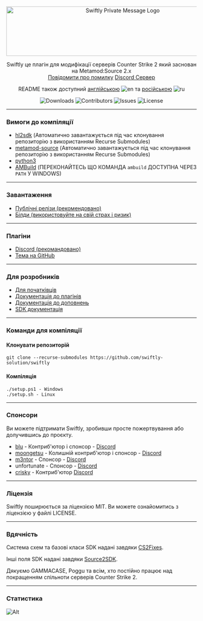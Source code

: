 <br/>
<p align="center">
    <img src="https://sttci.b-cdn.net/status.swiftlycs2.net/2105/logo.png" alt="Swiftly Private Message Logo" width="600" height="131">
  <p align="center">
    Swiftly це плагін для модифікації серверів Counter Strike 2 який заснован на Metamod:Source 2.x
    <br/>
    <a href="https://github.com/swiftly-solution/swiftly/issues">Повідомити про помилку</a>
    <a href="https://swiftlycs2.net/discord">Discord Сервер</a>
  </p>
</p>

<div align="center">

README також доступний [англійською](https://github.com/swiftly-solution/swiftly/blob/master/README.md) ![en](https://v4nixd.xyz/cdn/swiftly/famfamfam-flags/gb.png) та [російською](https://github.com/swiftly-solution/swiftly/blob/master/README-RU.md) ![ru](https://v4nixd.xyz/cdn/swiftly/famfamfam-flags/ru.png)

![Downloads](https://img.shields.io/github/downloads/swiftly-solution/swiftly/total) ![Contributors](https://img.shields.io/github/contributors/swiftly-solution/swiftly?color=dark-green) ![Issues](https://img.shields.io/github/issues/swiftly-solution/swiftly) ![License](https://img.shields.io/github/license/swiftly-solution/swiftly)

</div>

---
### Вимоги до компіляції
-   [hl2sdk](https://github.com/alliedmodders/hl2sdk/tree/cs2) (Автоматично завантажується під час клонування репозиторію з використанням Recurse Submodules)
-   [metamod-source](https://github.com/alliedmodders/metamod-source) (Автоматично завантажується під час клонування репозиторію з використанням Recurse Submodules)
-   [python3](https://www.python.org/)
-   [AMBuild](https://github.com/alliedmodders/ambuild) (ПЕРЕКОНАЙТЕСЬ ЩО КОМАНДА `ambuild` ДОСТУПНА ЧЕРЕЗ `PATH` У WINDOWS)
---
### Завантаження
- [Публічні релізи (рекомендовано)](https://github.com/swiftly-solution/swiftly/releases)
- [Білди (використовуйте на свій страх і ризик)](https://github.com/swiftly-solution/swiftly/actions)
---
### Плагіни
- [Discord (рекомандовано)](https://swiftlycs2.net/discord)
- [Тема на GitHub](https://github.com/topics/swiftly-solution)
---
### Для розробників
- [Для початківців](https://swiftlycs2.net/for-beginners)
- [Документація до плагінів](https://swiftlycs2.net/plugin-docs)
- [Документація до доповнень](https://swiftlycs2.net/ext-docs)
- [SDK документація](https://swiftlycs2.net/sdk)
---
### Команди для компіляції

#### Клонувати репозиторій

```
git clone --recurse-submodules https://github.com/swiftly-solution/swiftly
```

#### Компіляція

```
./setup.ps1 - Windows
./setup.sh - Linux
```

---

### Спонсори

Ви можете підтримати Swiftly, зробивши просте пожертвування або долучившись до проєкту.

- [blu](https://github.com/blu133721) - Контриб'ютор і спонсор - [Discord](https://discord.com/users/1142001023196606545)
- [moongetsu](https://github.com/moongetsu) - Колишній контриб'ютор і спонсор - [Discord](https://discord.com/users/977190163736322088)
- [m3ntor](https://github.com/m3ntorinho) - Спонсор - [Discord](https://discord.com/users/462576617869541387)
- unfortunate - Спонсор - [Discord](https://discord.com/users/515887695432515584)
- [crisky](https://github.com/criskkky) - Контриб'ютор [Discord](https://discord.com/users/404372759028957231)

---

### Ліцензія

Swiftly поширюється за ліцензією MIT. Ви можете ознайомитись з ліцензією у файлі LICENSE.

---

### Вдячність

Система схем та базові класи SDK надані завдяки [CS2Fixes](https://github.com/Source2ZE/CS2Fixes). 

Інші поля SDK надані завдяки [Source2SDK](https://github.com/neverlosecc/source2sdk/tree/cs2/sdk).

Дякуємо GAMMACASE, Poggu та всім, хто постійно працює над покращенням спільноти серверів Counter Strike 2.

---

### Статистика

![Alt](https://repobeats.axiom.co/api/embed/742f846684c4bb9f8314c0a43c2a6b314fc63b6b.svg "Repobeats analytics image")
